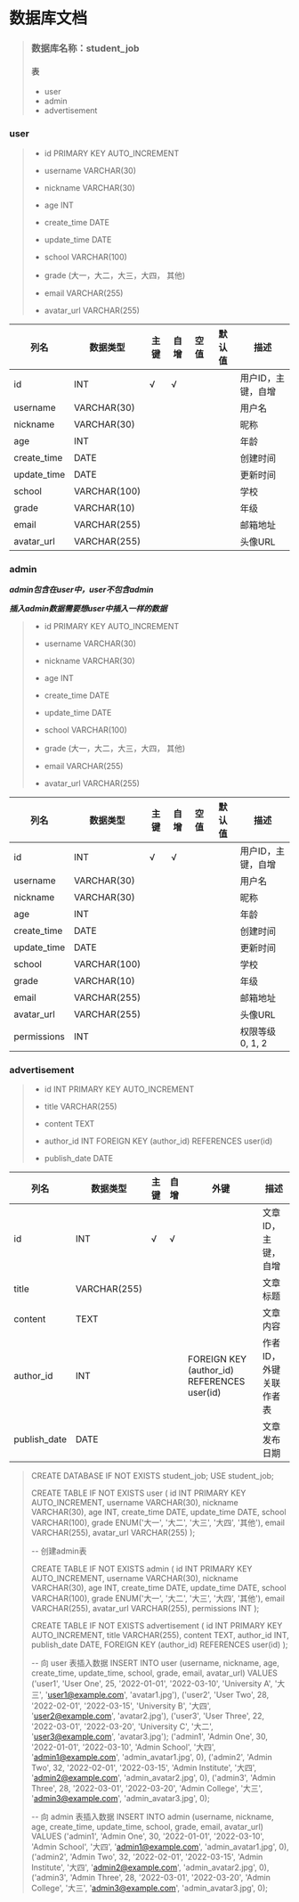 # 数据库文档

> ### **数据库名称：student_job**
>
> #### 表
>
> - user
> - admin
> - advertisement



### user

> - id                                    PRIMARY KEY AUTO_INCREMENT
>
> - username                     VARCHAR(30)
>
> - nickname                      VARCHAR(30)
> - age                                 INT
> - create_time                   DATE
> - update_time                 DATE
> - school                            VARCHAR(100)
> - grade                              (大一，大二，大三，大四， 其他)
> - email                              VARCHAR(255)
> - avatar_url                      VARCHAR(255)

| 列名        | 数据类型     | 主键 | 自增 | 空值 | 默认值 | 描述               |
| ----------- | ------------ | ---- | ---- | ---- | ------ | ------------------ |
| id          | INT          | √    | √    |      |        | 用户ID，主键，自增 |
| username    | VARCHAR(30)  |      |      |      |        | 用户名             |
| nickname    | VARCHAR(30)  |      |      |      |        | 昵称               |
| age         | INT          |      |      |      |        | 年龄               |
| create_time | DATE         |      |      |      |        | 创建时间           |
| update_time | DATE         |      |      |      |        | 更新时间           |
| school      | VARCHAR(100) |      |      |      |        | 学校               |
| grade       | VARCHAR(10)  |      |      |      |        | 年级               |
| email       | VARCHAR(255) |      |      |      |        | 邮箱地址           |
| avatar_url  | VARCHAR(255) |      |      |      |        | 头像URL            |





### admin

***admin包含在user中，user不包含admin***

***插入admin数据需要想user中插入一样的数据***

> - id                                    PRIMARY KEY AUTO_INCREMENT
>
> - username                     VARCHAR(30)
>
> - nickname                      VARCHAR(30)
> - age                                 INT
> - create_time                   DATE
> - update_time                 DATE
> - school                            VARCHAR(100)
> - grade                              (大一，大二，大三，大四， 其他)
> - email                              VARCHAR(255)
> - avatar_url                      VARCHAR(255)

| 列名        | 数据类型     | 主键 | 自增 | 空值 | 默认值 | 描述                 |
| ----------- | ------------ | ---- | ---- | ---- | ------ | -------------------- |
| id          | INT          | √    | √    |      |        | 用户ID，主键，自增   |
| username    | VARCHAR(30)  |      |      |      |        | 用户名               |
| nickname    | VARCHAR(30)  |      |      |      |        | 昵称                 |
| age         | INT          |      |      |      |        | 年龄                 |
| create_time | DATE         |      |      |      |        | 创建时间             |
| update_time | DATE         |      |      |      |        | 更新时间             |
| school      | VARCHAR(100) |      |      |      |        | 学校                 |
| grade       | VARCHAR(10)  |      |      |      |        | 年级                 |
| email       | VARCHAR(255) |      |      |      |        | 邮箱地址             |
| avatar_url  | VARCHAR(255) |      |      |      |        | 头像URL              |
| permissions | INT          |      |      |      |        | 权限等级     0, 1, 2 |





### advertisement

> - id                                  INT PRIMARY KEY AUTO_INCREMENT
>
> -  title                              VARCHAR(255)
>
> - content                       TEXT
>
> - author_id                    INT FOREIGN KEY (author_id) REFERENCES user(id)
> - publish_date              DATE

| 列名         | 数据类型     | 主键 | 自增 | 外键                                        | 描述                   |
| ------------ | ------------ | ---- | ---- | ------------------------------------------- | ---------------------- |
| id           | INT          | √    | √    |                                             | 文章ID，主键，自增     |
| title        | VARCHAR(255) |      |      |                                             | 文章标题               |
| content      | TEXT         |      |      |                                             | 文章内容               |
| author_id    | INT          |      |      | FOREIGN KEY (author_id) REFERENCES user(id) | 作者ID，外键关联作者表 |
| publish_date | DATE         |      |      |                                             | 文章发布日期           |



>CREATE DATABASE IF NOT EXISTS student_job;
>USE student_job;
>
>
>
>CREATE TABLE IF NOT EXISTS user (
>id INT PRIMARY KEY AUTO_INCREMENT,
>username VARCHAR(30),
>nickname VARCHAR(30),
>age INT,
>create_time DATE,
>update_time DATE,
>school VARCHAR(100),
>grade ENUM('大一', '大二', '大三', '大四', '其他'),
>email VARCHAR(255),
>avatar_url VARCHAR(255)
>);
>
>
>
>-- 创建admin表
>
>CREATE TABLE IF NOT EXISTS admin (
>id INT PRIMARY KEY AUTO_INCREMENT,
>username VARCHAR(30),
>nickname VARCHAR(30),
>age INT,
>create_time DATE,
>update_time DATE,
>school VARCHAR(100),
>grade ENUM('大一', '大二', '大三', '大四', '其他'),
>email VARCHAR(255),
>avatar_url VARCHAR(255),
>permissions INT
>);
>
>
>
>CREATE TABLE IF NOT EXISTS advertisement (
>id INT PRIMARY KEY AUTO_INCREMENT,
>title VARCHAR(255),
>content TEXT,
>author_id INT,
>publish_date DATE,
>FOREIGN KEY (author_id) REFERENCES user(id)
>);
>
>
>
>-- 向 user 表插入数据
>INSERT INTO user (username, nickname, age, create_time, update_time, school, grade, email, avatar_url)
>VALUES 
>('user1', 'User One', 25, '2022-01-01', '2022-03-10', 'University A', '大三', 'user1@example.com', 'avatar1.jpg'),
>('user2', 'User Two', 28, '2022-02-01', '2022-03-15', 'University B', '大四', 'user2@example.com', 'avatar2.jpg'),
>('user3', 'User Three', 22, '2022-03-01', '2022-03-20', 'University C', '大二', 'user3@example.com', 'avatar3.jpg');
>('admin1', 'Admin One', 30, '2022-01-01', '2022-03-10', 'Admin School', '大四', 'admin1@example.com', 'admin_avatar1.jpg', 0),
>('admin2', 'Admin Two', 32, '2022-02-01', '2022-03-15', 'Admin Institute', '大四', 'admin2@example.com', 'admin_avatar2.jpg', 0),
>('admin3', 'Admin Three', 28, '2022-03-01', '2022-03-20', 'Admin College', '大三', 'admin3@example.com', 'admin_avatar3.jpg', 0);
>
>-- 向 admin 表插入数据
>INSERT INTO admin (username, nickname, age, create_time, update_time, school, grade, email, avatar_url)
>VALUES 
>('admin1', 'Admin One', 30, '2022-01-01', '2022-03-10', 'Admin School', '大四', 'admin1@example.com', 'admin_avatar1.jpg', 0),
>('admin2', 'Admin Two', 32, '2022-02-01', '2022-03-15', 'Admin Institute', '大四', 'admin2@example.com', 'admin_avatar2.jpg', 0),
>('admin3', 'Admin Three', 28, '2022-03-01', '2022-03-20', 'Admin College', '大三', 'admin3@example.com', 'admin_avatar3.jpg', 0);







